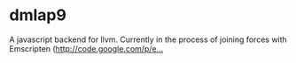 # dmlap9
A javascript backend for llvm. Currently in the process of joining forces with Emscripten (http://code.google.com/p/e…
